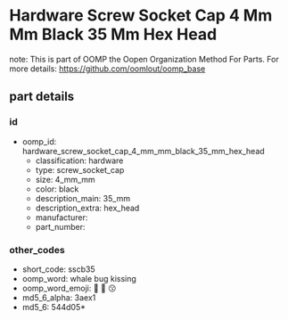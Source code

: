 # Hardware Screw Socket Cap 4 Mm Mm Black 35 Mm Hex Head  

note: This is part of OOMP the Oopen Organization Method For Parts. For more details: https://github.com/oomlout/oomp_base

##  part details





### id
* oomp_id: hardware_screw_socket_cap_4_mm_mm_black_35_mm_hex_head
  * classification: hardware
  * type: screw_socket_cap
  * size: 4_mm_mm
  * color: black
  * description_main: 35_mm
  * description_extra: hex_head
  * manufacturer: 
  * part_number: 

### other_codes
* short_code: sscb35
* oomp_word: whale bug kissing
* oomp_word_emoji: :whale: :bug: :kissing:
* md5_6_alpha: 3aex1
* md5_6: 544d05* 